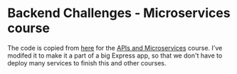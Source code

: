 # Backend Challenges - Microservices course

The code is copied from [here][fcc_ms_gh] for the [APIs and
Microservices][fcc_ms] course. I've modifed it to make it a part of a big
Express app, so that we don't have to deploy many services to finish this and
other courses.

[fcc_ms_gh]: https://github.com/freeCodeCamp/boilerplate-npm/
[fcc_ms]: https://www.freecodecamp.org/learn/apis-and-microservices/
